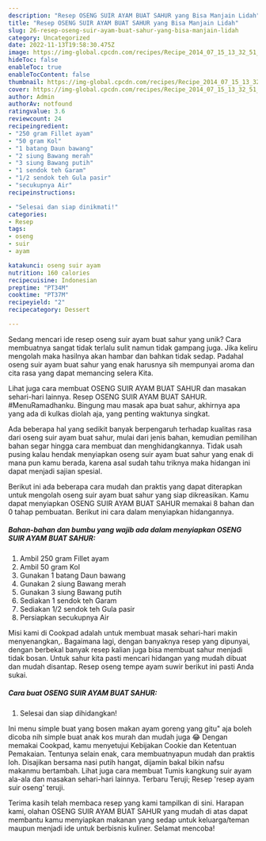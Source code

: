 ```yaml
---
description: "Resep OSENG SUIR AYAM BUAT SAHUR yang Bisa Manjain Lidah"
title: "Resep OSENG SUIR AYAM BUAT SAHUR yang Bisa Manjain Lidah"
slug: 26-resep-oseng-suir-ayam-buat-sahur-yang-bisa-manjain-lidah
category: Uncategorized
date: 2022-11-13T19:58:30.475Z
image: https://img-global.cpcdn.com/recipes/Recipe_2014_07_15_13_32_51_8_8e629a0f858797f4c3f0/680x482cq70/oseng-suir-ayam-buat-sahur-foto-resep-utama.jpg
hideToc: false
enableToc: true
enableTocContent: false
thumbnail: https://img-global.cpcdn.com/recipes/Recipe_2014_07_15_13_32_51_8_8e629a0f858797f4c3f0/680x482cq70/oseng-suir-ayam-buat-sahur-foto-resep-utama.jpg
cover: https://img-global.cpcdn.com/recipes/Recipe_2014_07_15_13_32_51_8_8e629a0f858797f4c3f0/680x482cq70/oseng-suir-ayam-buat-sahur-foto-resep-utama.jpg
author: Admin
authorAv: notfound
ratingvalue: 3.6
reviewcount: 24
recipeingredient:
- "250 gram Fillet ayam"
- "50 gram Kol"
- "1 batang Daun bawang"
- "2 siung Bawang merah"
- "3 siung Bawang putih"
- "1 sendok teh Garam"
- "1/2 sendok teh Gula pasir"
- "secukupnya Air"
recipeinstructions:

- "Selesai dan siap dinikmati!"
categories:
- Resep
tags:
- oseng
- suir
- ayam

katakunci: oseng suir ayam 
nutrition: 160 calories
recipecuisine: Indonesian
preptime: "PT34M"
cooktime: "PT37M"
recipeyield: "2"
recipecategory: Dessert

---
```





Sedang mencari ide resep oseng suir ayam buat sahur yang unik? Cara membuatnya sangat tidak terlalu sulit namun tidak gampang juga. Jika keliru mengolah maka hasilnya akan hambar dan bahkan tidak sedap. Padahal oseng suir ayam buat sahur yang enak harusnya sih mempunyai aroma dan cita rasa yang dapat memancing selera Kita.





Lihat juga cara membuat OSENG SUIR AYAM BUAT SAHUR dan masakan sehari-hari lainnya. Resep OSENG SUIR AYAM BUAT SAHUR. #MenuRamadhanku. Bingung mau masak apa buat sahur, akhirnya apa yang ada di kulkas diolah aja, yang penting waktunya singkat.

Ada beberapa hal yang sedikit banyak berpengaruh terhadap kualitas rasa dari oseng suir ayam buat sahur, mulai dari jenis bahan, kemudian pemilihan bahan segar hingga cara membuat dan menghidangkannya. Tidak usah pusing kalau hendak menyiapkan oseng suir ayam buat sahur yang enak di mana pun kamu berada, karena asal sudah tahu triknya maka hidangan ini dapat menjadi sajian spesial.






Berikut ini ada beberapa cara mudah dan praktis yang dapat diterapkan untuk mengolah oseng suir ayam buat sahur yang siap dikreasikan. Kamu dapat menyiapkan OSENG SUIR AYAM BUAT SAHUR memakai 8 bahan dan 0 tahap pembuatan. Berikut ini cara dalam menyiapkan hidangannya.

<!--inarticleads1-->

##### Bahan-bahan dan bumbu yang wajib ada dalam menyiapkan OSENG SUIR AYAM BUAT SAHUR:

1. Ambil 250 gram Fillet ayam
1. Ambil 50 gram Kol
1. Gunakan 1 batang Daun bawang
1. Gunakan 2 siung Bawang merah
1. Gunakan 3 siung Bawang putih
1. Sediakan 1 sendok teh Garam
1. Sediakan 1/2 sendok teh Gula pasir
1. Persiapkan secukupnya Air


Misi kami di Cookpad adalah untuk membuat masak sehari-hari makin menyenangkan,. Bagaimana lagi, dengan banyaknya resep yang dipunyai, dengan berbekal banyak resep kalian juga bisa membuat sahur menjadi tidak bosan. Untuk sahur kita pasti mencari hidangan yang mudah dibuat dan mudah disantap. Resep oseng tempe ayam suwir berikut ini pasti Anda sukai. 

<!--inarticleads2-->

##### Cara buat OSENG SUIR AYAM BUAT SAHUR:


1. Selesai dan siap dihidangkan!

Ini menu simple buat yang bosen makan ayam goreng yang gitu&#34; aja boleh dicoba nih simple buat anak kos murah dan mudah juga 😂 Dengan memakai Cookpad, kamu menyetujui Kebijakan Cookie dan Ketentuan Pemakaian. Tentunya selain enak, cara membuatnyapun mudah dan praktis loh. Disajikan bersama nasi putih hangat, dijamin bakal bikin nafsu makanmu bertambah. Lihat juga cara membuat Tumis kangkung suir ayam ala-ala dan masakan sehari-hari lainnya. Terbaru Teruji; Resep &#39;resep ayam suir oseng&#39; teruji. 

Terima kasih telah membaca resep yang kami tampilkan di sini. Harapan kami, olahan OSENG SUIR AYAM BUAT SAHUR yang mudah di atas dapat membantu kamu menyiapkan makanan yang sedap untuk keluarga/teman maupun menjadi ide untuk berbisnis kuliner. Selamat mencoba!

